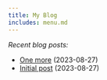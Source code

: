 ```yaml
---
title: My Blog
includes: menu.md
---
```


*Recent blog posts:*

- [One more](?i=one-more) (2023-08-27)
- [Initial post](?i=initial-post) (2023-08-27)
